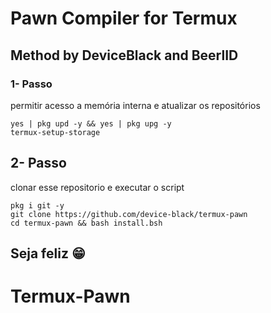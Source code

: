 # Pawn Compiler for Termux
## Method by DeviceBlack and BeerlID

### 1- Passo
permitir acesso a memória interna e atualizar os repositórios
```bsh
yes | pkg upd -y && yes | pkg upg -y
termux-setup-storage
```

## 2- Passo
clonar esse repositorio e executar o script
```bsh
pkg i git -y
git clone https://github.com/device-black/termux-pawn
cd termux-pawn && bash install.bsh
```

## Seja feliz 😁
# Termux-Pawn
